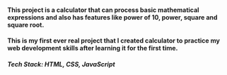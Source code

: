 #### This project is a calculator that can process basic mathematical expressions and also has features like power of 10, power, square and square root. 
#### This is my first ever real project that I created calculator to practice my web development skills after learning it for the first time. 

##### Tech Stack: HTML, CSS, JavaScript 
